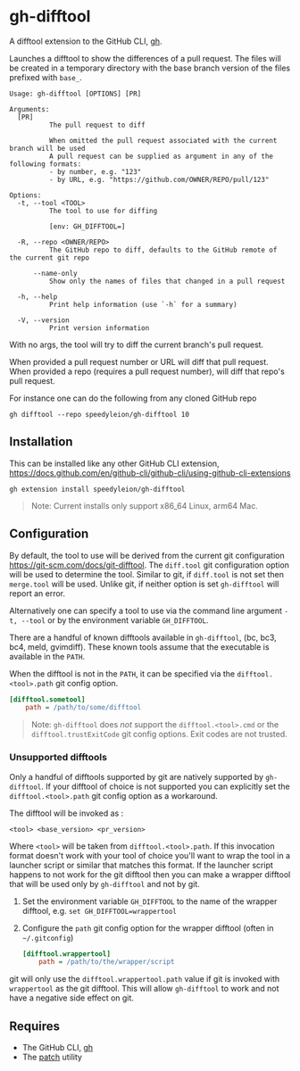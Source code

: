 # gh-difftool

A difftool extension to the GitHub CLI, [gh](https://cli.github.com/).

Launches a difftool to show the differences of a pull request. The files
will be created in a temporary directory with the base branch version of the
files prefixed with `base_`.

```shell
Usage: gh-difftool [OPTIONS] [PR]

Arguments:
  [PR]
          The pull request to diff
          
          When omitted the pull request associated with the current branch will be used
          A pull request can be supplied as argument in any of the following formats:
          - by number, e.g. "123"
          - by URL, e.g. "https://github.com/OWNER/REPO/pull/123"

Options:
  -t, --tool <TOOL>
          The tool to use for diffing
          
          [env: GH_DIFFTOOL=]

  -R, --repo <OWNER/REPO>
          The GitHub repo to diff, defaults to the GitHub remote of the current git repo

      --name-only
          Show only the names of files that changed in a pull request

  -h, --help
          Print help information (use `-h` for a summary)

  -V, --version
          Print version information
```

With no args, the tool will try to diff the current branch's pull request.

When provided a pull request number or URL will diff that pull request. When
provided a repo (requires a pull request number), will diff that repo's pull
request.

For instance one can do the following from any cloned GitHub repo

```shell
gh difftool --repo speedyleion/gh-difftool 10
```

## Installation

This can be installed like any other GitHub CLI extension,
<https://docs.github.com/en/github-cli/github-cli/using-github-cli-extensions>

```shell
gh extension install speedyleion/gh-difftool
```

> Note: Current installs only support x86_64 Linux, arm64 Mac.

## Configuration

By default, the tool to use will be derived from the current git configuration
<https://git-scm.com/docs/git-difftool>. The `diff.tool` git configuration
option will be used to determine the tool. Similar to git, if `diff.tool` is
not set then `merge.tool` will be used. Unlike git, if neither option is set
`gh-difftool` will report an error.

Alternatively one can specify a tool to use via the command line argument `-t,
--tool` or by the environment variable `GH_DIFFTOOL`.

There are a handful of known difftools available in `gh-difftool`, (bc, bc3,
bc4, meld, gvimdiff). These known tools assume that the executable is available
in the `PATH`.

When the difftool is not in the `PATH`, it can be specified via
the `difftool.<tool>.path` git config option.

```ini
[difftool.sometool]
    path = /path/to/some/difftool
```

> Note: `gh-difftool` does *not* support the `difftool.<tool>.cmd` or
> the `difftool.trustExitCode` git config options. Exit codes are not trusted.

### Unsupported difftools

Only a handful of difftools supported by git are natively supported
by `gh-difftool`. If your difftool of choice is not supported you can explicitly
set the `difftool.<tool>.path` git config option as a workaround.

The difftool will be invoked as :

```shell
<tool> <base_version> <pr_version>
```

Where `<tool>` will be taken from `difftool.<tool>.path`. If this invocation
format doesn't work with your tool of choice you'll want to wrap the tool in a
launcher script or similar that matches this format. If the launcher script
happens to not work for the git difftool then you can make a wrapper difftool
that will be used only by `gh-difftool` and not by git.

1. Set the environment variable `GH_DIFFTOOL` to the name of the wrapper
   difftool, e.g. `set GH_DIFFTOOL=wrappertool`
2. Configure the `path` git config option for the wrapper difftool (often
   in `~/.gitconfig`)

    ```ini
    [difftool.wrappertool]
        path = /path/to/the/wrapper/script
    ```

git will only use the `difftool.wrappertool.path` value if git is invoked
with `wrappertool` as the git difftool. This will allow `gh-difftool` to
work and not have a negative side effect on git.

## Requires

- The GitHub CLI, [gh](https://cli.github.com/)
- The [patch](https://www.man7.org/linux/man-pages/man1/patch.1.html) utility
